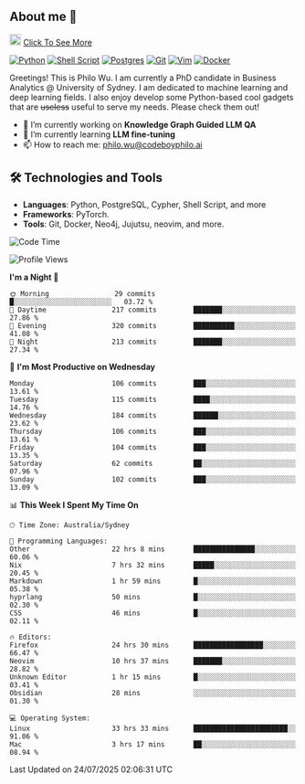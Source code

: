 ## About me 🤗

<a href="#"><img src="https://media.giphy.com/media/hvRJCLFzcasrR4ia7z/giphy.gif" width="20px" height="20px"></a> [Click To See More](https://codeboyphilo.github.io)

[![Python](https://img.shields.io/badge/python-3670A0?style=for-the-badge&logo=python&logoColor=ffdd54)](#)
[![Shell Script](https://img.shields.io/badge/shell_script-%23121011.svg?style=for-the-badge&logo=gnu-bash&logoColor=white)](#)
[![Postgres](https://img.shields.io/badge/postgres-%23316192.svg?style=for-the-badge&logo=postgresql&logoColor=white)](#)
[![Git](https://img.shields.io/badge/git-%23F05033.svg?style=for-the-badge&logo=git&logoColor=white)](#)
[![Vim](https://img.shields.io/badge/VIM-%2311AB00.svg?style=for-the-badge&logo=vim&logoColor=white)](#)
[![Docker](https://img.shields.io/badge/docker-%230db7ed.svg?style=for-the-badge&logo=docker&logoColor=white)](#)

Greetings! This is Philo Wu. I am currently a PhD candidate in Business Analytics \@ University of Sydney. I am dedicated to machine learning and deep learning fields. I also enjoy develop some Python-based cool gadgets that are ~~useless~~ useful to serve my needs. Please check them out!

- 🔭 I’m currently working on **Knowledge Graph Guided LLM QA**
- 🌱 I’m currently learning **LLM fine-tuning**
- 📫 How to reach me: philo.wu@codeboyphilo.ai

## 🛠 Technologies and Tools
- **Languages**: Python, PostgreSQL, Cypher, Shell Script, and more
- **Frameworks**: PyTorch.
- **Tools**: Git, Docker, Neo4j, Jujutsu, neovim, and more.

<!--START_SECTION:waka-->
![Code Time](http://img.shields.io/badge/Code%20Time-922%20hrs%203%20mins-blue)

![Profile Views](http://img.shields.io/badge/Profile%20Views-4-blue)

**I'm a Night 🦉** 

```text
🌞 Morning                29 commits          █░░░░░░░░░░░░░░░░░░░░░░░░   03.72 % 
🌆 Daytime                217 commits         ███████░░░░░░░░░░░░░░░░░░   27.86 % 
🌃 Evening                320 commits         ██████████░░░░░░░░░░░░░░░   41.08 % 
🌙 Night                  213 commits         ███████░░░░░░░░░░░░░░░░░░   27.34 % 
```
📅 **I'm Most Productive on Wednesday** 

```text
Monday                   106 commits         ███░░░░░░░░░░░░░░░░░░░░░░   13.61 % 
Tuesday                  115 commits         ████░░░░░░░░░░░░░░░░░░░░░   14.76 % 
Wednesday                184 commits         ██████░░░░░░░░░░░░░░░░░░░   23.62 % 
Thursday                 106 commits         ███░░░░░░░░░░░░░░░░░░░░░░   13.61 % 
Friday                   104 commits         ███░░░░░░░░░░░░░░░░░░░░░░   13.35 % 
Saturday                 62 commits          ██░░░░░░░░░░░░░░░░░░░░░░░   07.96 % 
Sunday                   102 commits         ███░░░░░░░░░░░░░░░░░░░░░░   13.09 % 
```


📊 **This Week I Spent My Time On** 

```text
🕑︎ Time Zone: Australia/Sydney

💬 Programming Languages: 
Other                    22 hrs 8 mins       ███████████████░░░░░░░░░░   60.06 % 
Nix                      7 hrs 32 mins       █████░░░░░░░░░░░░░░░░░░░░   20.45 % 
Markdown                 1 hr 59 mins        █░░░░░░░░░░░░░░░░░░░░░░░░   05.38 % 
hyprlang                 50 mins             █░░░░░░░░░░░░░░░░░░░░░░░░   02.30 % 
CSS                      46 mins             █░░░░░░░░░░░░░░░░░░░░░░░░   02.11 % 

🔥 Editors: 
Firefox                  24 hrs 30 mins      █████████████████░░░░░░░░   66.47 % 
Neovim                   10 hrs 37 mins      ███████░░░░░░░░░░░░░░░░░░   28.82 % 
Unknown Editor           1 hr 15 mins        █░░░░░░░░░░░░░░░░░░░░░░░░   03.41 % 
Obsidian                 28 mins             ░░░░░░░░░░░░░░░░░░░░░░░░░   01.30 % 

💻 Operating System: 
Linux                    33 hrs 33 mins      ███████████████████████░░   91.06 % 
Mac                      3 hrs 17 mins       ██░░░░░░░░░░░░░░░░░░░░░░░   08.94 % 
```


 Last Updated on 24/07/2025 02:06:31 UTC
<!--END_SECTION:waka-->
